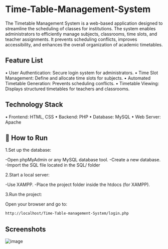 # Time-Table-Management-System
The Timetable Management System is a web-based application designed to streamline the scheduling of classes for institutions. The system enables administrators to efficiently manage subjects, classrooms, time slots, and teacher assignments. It prevents scheduling conflicts, improves accessibility, and enhances the overall organization of academic timetables.

## Feature List
• User Authentication: Secure login system for administrators.
• Time Slot Management: Define and allocate time slots for subjects.
• Automated Timetable Generation: Prevents scheduling conflicts.
• Timetable Viewing: Displays structured timetables for teachers and classrooms.

## Technology Stack
• Frontend: HTML, CSS
• Backend: PHP
• Database: MySQL
• Web Server: Apache

## 🚀 How to Run

1.Set up the database:

   -Open phpMyAdmin or any MySQL database tool.
   -Create a new database.
   -Import the SQL file located in the SQL/ folder

2.Start a local server:

   -Use XAMPP.
   -Place the project folder inside the htdocs (for XAMPP).

3.Run the project:

   Open your browser and go to:
   ```bash
   http://localhost/Time-Table-management-System/login.php
   ```

## Screenshots
![image](https://github.com/user-attachments/assets/5426a6d2-f19f-45c3-8b3e-7a8688f8fe9a)

